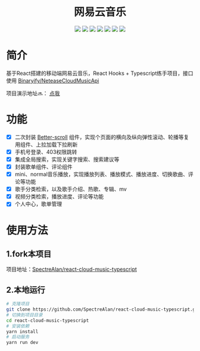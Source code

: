 <div align="center">
<h1 align="center">网易云音乐</h1>
<img src="https://img.shields.io/github/issues/SpectreAlan/react-cloud-music-typescript?color=green">
<img src="https://img.shields.io/github/stars/SpectreAlan/react-cloud-music-typescript?color=yellow">
<img src="https://img.shields.io/github/forks/SpectreAlan/react-cloud-music-typescript?color=orange">
<img src="https://img.shields.io/github/license/SpectreAlan/react-cloud-music-typescript?color=ff69b4">
<img src="https://img.shields.io/github/search/SpectreAlan/react-cloud-music-typescript/main?color=blue">
<img src="https://img.shields.io/github/v/release/SpectreAlan/react-cloud-music-typescript?color=blueviolet">
<img src="https://img.shields.io/github/languages/code-size/SpectreAlan/react-cloud-music-typescript?color=critical">
</div>

# 简介
基于React搭建的移动端网易云音乐，React Hooks + Typescript练手项目，接口使用 [Binaryify/NeteaseCloudMusicApi](https://github.com/Binaryify/NeteaseCloudMusicApi) 

项目演示地址🔜： [点我](https://music.jszoo.com)

# 功能

* [x] 二次封装 [Better-scroll](https://github.com/ustbhuangyi/better-scroll) 组件，实现个页面的横向及纵向弹性滚动、轮播等复用组件、上拉加载下拉刷新
* [x] 手机号登录、403权限跳转
* [x] 集成全局搜索，实现关键字搜索、搜索建议等
* [x] 封装歌单组件、评论组件
* [x] mini、normal音乐播放，实现播放列表、播放模式、播放进度、切换歌曲、评论等功能
* [x] 歌手分类检索，以及歌手介绍、热歌、专辑、mv
* [x] 视频分类检索，播放进度、评论等功能
* [x] 个人中心，歌单管理

# 使用方法

## 1.fork本项目

项目地址：[SpectreAlan/react-cloud-music-typescript](https://github.com/SpectreAlan/react-cloud-music-typescript)

## 2.本地运行
```bash
# 克隆项目
git clone https://github.com/SpectreAlan/react-cloud-music-typescript.git
# 切换到项目目录
cd react-cloud-music-typescript
# 安装依赖
yarn install
# 启动服务
yarn run dev
